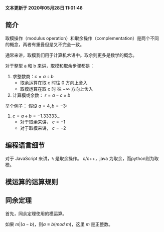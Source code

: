 **文本更新于 2020年05月28日 11:01:46**
 
 
## 简介
取模操作（modulus operation）和取余操作（complementation）是两个不同的概念，两者有重叠但是又不完全一致。

通常来讲，取模我们用于计算机术语中。取余则更多是数学的概念。

对于整型 a 和 b 来讲，取模和取余步骤都是：
1. 求整数商：$c= a \div b$
      - 取余运算在取 c 时往 0 方向上舍入
      - 取模运算在取 c 时 往 $-\infty$ 方向上舍入
2. 计算模或余数： $r=a-c \times b$

举个例子：
假设 $a = 4, b = -3$:
1. $c= a \div b = -1.33333...$
    - 对于取余来讲， $c = -1$
    - 对于取模来讲， $c = -2$

## 编程语言细节
对于 JavaScript 来讲，`%` 是取余操作。
c/c++，java 为取余，而python则为取模。

## 模运算的运算规则

## 同余定理
首先，同余定理使用的模运算。

如果 $m | (a-b)$，则$a \equiv b(mod \ m)$，这里 $m$ 是正整数。